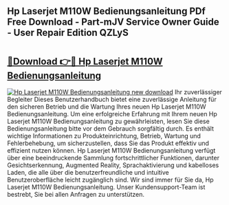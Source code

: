 ## Hp Laserjet M110W Bedienungsanleitung PDf Free Download - Part-mJV Service Owner Guide - User Repair Edition QZLyS

# <h2><a href="http://df13mdn.blite.top/?on=Hp+Laserjet+M110W+Bedienungsanleitung">🔗Download 👉🔴 Hp Laserjet M110W Bedienungsanleitung</a></h2>

[![Hp Laserjet M110W Bedienungsanleitung new download](https://i.imgur.com/lujVjoI.png)](http://df13mdn.blite.top/?on=Hp+Laserjet+M110W+Bedienungsanleitung)
Ihr zuverlässiger Begleiter Dieses Benutzerhandbuch bietet eine zuverlässige Anleitung für den sicheren Betrieb und die Wartung Ihres neuen Hp Laserjet M110W Bedienungsanleitung. Um eine erfolgreiche Erfahrung mit Ihrem neuen Hp Laserjet M110W Bedienungsanleitung zu gewährleisten, lesen Sie diese Bedienungsanleitung bitte vor dem Gebrauch sorgfältig durch. Es enthält wichtige Informationen zu Produkteinrichtung, Betrieb, Wartung und Fehlerbehebung, um sicherzustellen, dass Sie das Produkt effektiv und effizient nutzen können. Hp Laserjet M110W Bedienungsanleitung verfügt über eine beeindruckende Sammlung fortschrittlicher Funktionen, darunter Gesichtserkennung, Augmented Reality, Sprachaktivierung und kabelloses Laden, die alle über die benutzerfreundliche und intuitive Benutzeroberfläche leicht zugänglich sind. Wir sind immer für Sie da, Hp Laserjet M110W Bedienungsanleitung. Unser Kundensupport-Team ist bestrebt, Sie bei allen Anfragen zu unterstützen.
